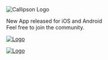 <img src="https://cdn.shopify.com/s/files/1/0655/5087/6900/files/B70C6418-4EC0-44C0-8485-F22BBEC44718.png?v=1690015274" alt="Callipson Logo" border="0" />

New App released for iOS and Android  
Feel free to join the community.

[![Logo](https://firebasestorage.googleapis.com/v0/b/zusammen-stehen-wir.appspot.com/o/public%2Fapp%2Flogos%2Flogo-zsw.png?alt=media&token=e6445233-21f9-4402-92bd-d09678d1f04d)](https://apps.apple.com/de/app/zsw/id6502181270)

[![Logo](https://firebasestorage.googleapis.com/v0/b/zusammen-stehen-wir.appspot.com/o/public%2Fapp%2Flogos%2Flogo-zsw.png?alt=media&token=e6445233-21f9-4402-92bd-d09678d1f04d)](https://play.google.com/store/apps/details?id=com.ZusammenStehenWir)